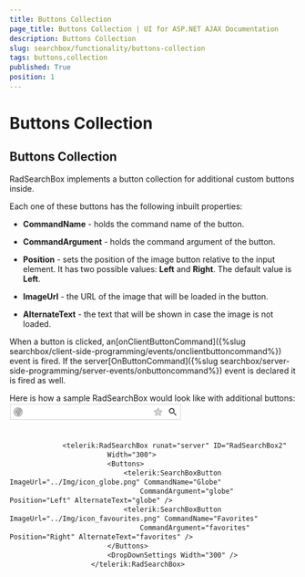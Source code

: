 ```yaml
---
title: Buttons Collection
page_title: Buttons Collection | UI for ASP.NET AJAX Documentation
description: Buttons Collection
slug: searchbox/functionality/buttons-collection
tags: buttons,collection
published: True
position: 1
---
```


# Buttons Collection



## Buttons Collection

RadSearchBox implements a button collection for additional custom buttons inside.

Each one of these buttons has the following inbuilt properties:



* __CommandName__ - holds the command name of the button.

* __CommandArgument__ - holds the command argument of the button.

* __Position__ - sets the position of the image button relative to the input element. It has two possible values: __Left__ and __Right__. The default value is __Left__.

* __ImageUrl__ - the URL of the image that will be loaded in the button.

* __AlternateText__ - the text that will be shown in case the image is not loaded.

When a button is clicked, an[onClientButtonCommand]({%slug searchbox/client-side-programming/events/onclientbuttoncommand%}) event is fired. If the server[OnButtonCommand]({%slug searchbox/server-side-programming/server-events/onbuttoncommand%}) event is declared it is fired as well.

Here is how a sample RadSearchBox would look like with additional buttons:![searchbox autocomplete false](images/searchbox_autocomplete_false.png)

````ASPNET
		
	         <telerik:RadSearchBox runat="server" ID="RadSearchBox2"
	                    Width="300">
	                    <Buttons>
	                        <telerik:SearchBoxButton ImageUrl="../Img/icon_globe.png" CommandName="Globe"
	                            CommandArgument="globe" Position="Left" AlternateText="globe" />
	                        <telerik:SearchBoxButton ImageUrl="../Img/icon_favourites.png" CommandName="Favorites"
	                            CommandArgument="favorites" Position="Right" AlternateText="favorites" />
	                    </Buttons>
	                    <DropDownSettings Width="300" />
	                </telerik:RadSearchBox>
````


